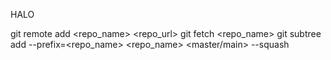HALO


git remote add <repo_name> <repo_url>
git fetch <repo_name>
git subtree add --prefix=<repo_name> <repo_name> <master/main> --squash